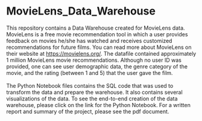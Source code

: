 # MovieLens_Data_Warehouse  
This repository contains a Data Warehouse created for MovieLens data. MovieLens is a free movie recommendation tool in which a user provides feedback on movies he/she has watched and receives customized recommendations for future films. You can read more about MovieLens on their website at https://movielens.org/. The datafile contained approximately 1 million MovieLens movie recommendations. Although no user ID was provided, one can see user demographic data, the genre category of the movie, and the rating (between 1 and 5) that the user gave the film.   
<br>
The Python Notebook files contains the SQL code that was used to transform the data and prepare the warehouse. It also contains several visualizations of the data. To see the end-to-end creation of the data warehouse, please click on the link for the Python Notebook. For a written report and summary of the project, please see the pdf document.
